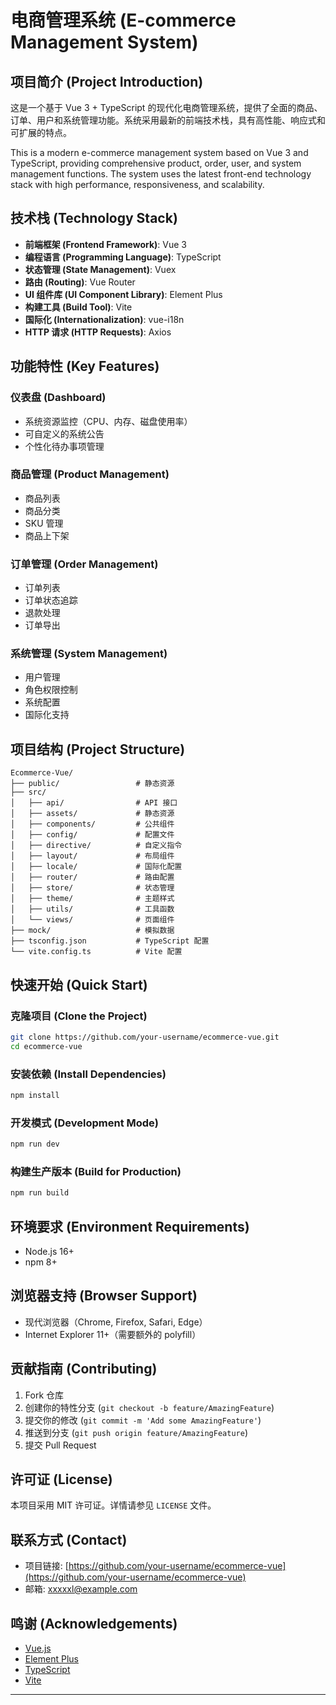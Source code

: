 # 电商管理系统 (E-commerce Management System)

## 项目简介 (Project Introduction)

这是一个基于 Vue 3 + TypeScript 的现代化电商管理系统，提供了全面的商品、订单、用户和系统管理功能。系统采用最新的前端技术栈，具有高性能、响应式和可扩展的特点。

This is a modern e-commerce management system based on Vue 3 and TypeScript, providing comprehensive product, order, user, and system management functions. The system uses the latest front-end technology stack with high performance, responsiveness, and scalability.

## 技术栈 (Technology Stack)

- **前端框架 (Frontend Framework)**: Vue 3
- **编程语言 (Programming Language)**: TypeScript
- **状态管理 (State Management)**: Vuex
- **路由 (Routing)**: Vue Router
- **UI 组件库 (UI Component Library)**: Element Plus
- **构建工具 (Build Tool)**: Vite
- **国际化 (Internationalization)**: vue-i18n
- **HTTP 请求 (HTTP Requests)**: Axios

## 功能特性 (Key Features)

### 仪表盘 (Dashboard)
- 系统资源监控（CPU、内存、磁盘使用率）
- 可自定义的系统公告
- 个性化待办事项管理

### 商品管理 (Product Management)
- 商品列表
- 商品分类
- SKU 管理
- 商品上下架

### 订单管理 (Order Management)
- 订单列表
- 订单状态追踪
- 退款处理
- 订单导出

### 系统管理 (System Management)
- 用户管理
- 角色权限控制
- 系统配置
- 国际化支持

## 项目结构 (Project Structure)

```
Ecommerce-Vue/
├── public/                 # 静态资源
├── src/
│   ├── api/                # API 接口
│   ├── assets/             # 静态资源
│   ├── components/         # 公共组件
│   ├── config/             # 配置文件
│   ├── directive/          # 自定义指令
│   ├── layout/             # 布局组件
│   ├── locale/             # 国际化配置
│   ├── router/             # 路由配置
│   ├── store/              # 状态管理
│   ├── theme/              # 主题样式
│   ├── utils/              # 工具函数
│   └── views/              # 页面组件
├── mock/                   # 模拟数据
├── tsconfig.json           # TypeScript 配置
└── vite.config.ts          # Vite 配置
```

## 快速开始 (Quick Start)

### 克隆项目 (Clone the Project)
```bash
git clone https://github.com/your-username/ecommerce-vue.git
cd ecommerce-vue
```

### 安装依赖 (Install Dependencies)
```bash
npm install
```

### 开发模式 (Development Mode)
```bash
npm run dev
```

### 构建生产版本 (Build for Production)
```bash
npm run build
```

## 环境要求 (Environment Requirements)

- Node.js 16+
- npm 8+

## 浏览器支持 (Browser Support)

- 现代浏览器（Chrome, Firefox, Safari, Edge）
- Internet Explorer 11+（需要额外的 polyfill）

## 贡献指南 (Contributing)

1. Fork 仓库
2. 创建你的特性分支 (`git checkout -b feature/AmazingFeature`)
3. 提交你的修改 (`git commit -m 'Add some AmazingFeature'`)
4. 推送到分支 (`git push origin feature/AmazingFeature`)
5. 提交 Pull Request

## 许可证 (License)

本项目采用 MIT 许可证。详情请参见 `LICENSE` 文件。

## 联系方式 (Contact)

- 项目链接: [https://github.com/your-username/ecommerce-vue](https://github.com/your-username/ecommerce-vue)
- 邮箱: xxxxxl@example.com

## 鸣谢 (Acknowledgements)

- [Vue.js](https://vuejs.org/)
- [Element Plus](https://element-plus.org/)
- [TypeScript](https://www.typescriptlang.org/)
- [Vite](https://vitejs.dev/)

---

